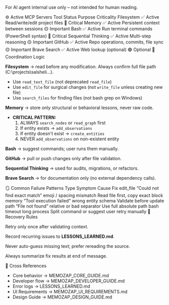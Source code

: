 For AI agent internal use only – not intended for human reading.

⚙️ Active MCP Servers
Tool Status Purpose Criticality
Filesystem ✅ Active Read/write/edit project files 🔴 Critical
Memory ✅ Active Persistent context between sessions 🟡 Important
Bash ✅ Active Run terminal commands (PowerShell syntax) 🔴 Critical
Sequential Thinking ✅ Active Multi-step reasoning 🟡 Important
GitHub ✅ Active Repo operations, commits, file sync 🟡 Important
Brave Search ✅ Active Web lookup (optional) 🟢 Optional
🧭 Coordination Logic

**Filesystem** → read before any modification. Always confirm full file path (C:\projects\salsheli\...).
- Use `read_text_file` (not deprecated `read_file`)
- Use `edit_file` for surgical changes (not `write_file` unless creating new file)
- Use `search_files` for finding files (not bash grep on Windows)

**Memory** → store only structural or behavioral lessons, never raw code.
- **CRITICAL PATTERN:**
  1. ALWAYS `search_nodes` or `read_graph` first
  2. If entity exists → `add_observations`
  3. If entity doesn't exist → `create_entities`
  4. NEVER `add_observations` on non-existent entity

**Bash** → suggest commands; user runs them manually.

**GitHub** → pull or push changes only after file validation.

**Sequential Thinking** → used for audits, migrations, or refactors.

**Brave Search** → for documentation only (no external dependency calls).

🪞 Common Failure Patterns
Type Symptom Cause Fix
edit_file “Could not find exact match” emoji / spacing mismatch Read file first, copy exact block
memory “Tool execution failed” wrong entity schema Validate before update
path “File not found” relative or bad separator Use full absolute path
bash timeout long process Split command or suggest user retry manually
🧠 Recovery Rules

Retry only once after validating context.

Record recurring issues to **LESSONS_LEARNED.md**.

Never auto-guess missing text; prefer rereading the source.

Always summarize fix results at end of message.

🔗 Cross References

- Core behavior → MEMOZAP_CORE_GUIDE.md
- Developer flow → MEMOZAP_DEVELOPER_GUIDE.md
- Error logs → LESSONS_LEARNED.md
- UI Requirements → MEMOZAP_UI_REQUIREMENTS.md
- Design Guide → MEMOZAP_DESIGN_GUIDE.md

